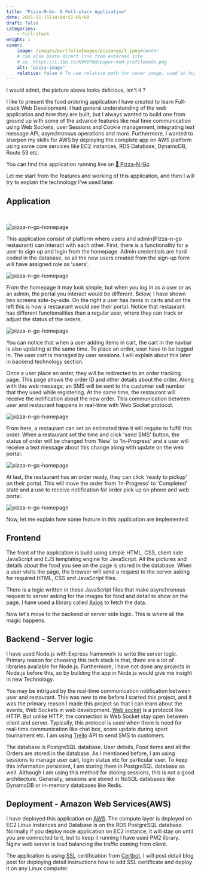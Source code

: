 ```yaml
---
title: "Pizza-N-Go: A Full-stack Application"
date: 2021-11-15T14:04:51-05:00
draft: false
categories: 
    - Full-stack
weight: 1
cover:
    image: /images/portfolioImages/pizzango/1.jpeg#center
    # can also paste direct link from external site
    # ex. https://i.ibb.co/K0HVPBd/paper-mod-profilemode.png
    alt: "pizza-image"
    relative: false # To use relative path for cover image, used in hugo Page-bundles
---
```


I would admit, the picture above looks delicious, isn't it ? 
 
I like to present the food ordering application I have created to learn Full-stack Web Development. I had general understanding of the web application and how they are built, but I always wanted to build one from ground up with some of the advance features like real time communication using Web Sockets, user Sessions and Cookie management, integrating text message API, asynchronous operations and more. Furthermore, I wanted to sharpen my skills for AWS by deploying the complete app on AWS platform using some core services like EC2 instances, RDS Database, DynamoDB, Route 53 etc.
 
You can find this application running live on [🍕 Pizza-N-Go](https://pizzango.sidpatel.org/)
 
Let me start from the features and working of this application, and then I will try to explain the technology I've used later.
 
## Application
 
&nbsp;
 
![pizza-n-go-homepage](/images/portfolioImages/pizzango/2.png#center)
 
This application consist of platform where users and admin(Pizza-n-go restaurant) can interact with each other. First, there is a functionality for a user to sign up and login from the homepage. Admin credentials are hard coded in the database, so all the new users created from the sign-up form will have assigned role as 'users'.
 
![pizza-n-go-homepage](/images/portfolioImages/pizzango/3.png#center)
 
From the homepage it may look simple, but when you log in as a user or as an admin, the portal you interact would be different. Below, I have shown two screens side-by-side. On the right a user has items in carts and on the left this is how a restaurant would see their portal. Notice that restaurant has different functionalities than a regular user, where they can track or adjust the status of the orders.
 
![pizza-n-go-homepage](/images/portfolioImages/pizzango/6.png#center)
 
You can notice that when a user adding items in cart, the cart in the navbar is also updating at the same time. To place an order, user have to be logged in. The user cart is managed by user sessions. I will explain about this later in backend technology section. 
 
Once a user place an order, they will be redirected to an order tracking page. This page shows the order ID and other details about the order. Along with this web message, an SMS will be sent to the customer cell number that they used while registering. At the same time, the restaurant will receive the notification about the new order. This communication between user and restaurant happens in real-time with Web Socket protocol. 
 
![pizza-n-go-homepage](/images/portfolioImages/pizzango/7.png#center)
 
From here, a restaurant can set an estimated time it will require to fulfill this order.  When a restaurant set the time and click 'send SMS' button, the status of order will be changed from 'New' to 'In-Progress' and a user will receive a text message about this change along with update on the web portal.
 
![pizza-n-go-homepage](/images/portfolioImages/pizzango/8.png#center)
 
At last, the restaurant has an order ready, they can click 'ready to pickup' on their portal. This will move the order from 'In-Progress' to 'Completed' state and a use to receive notification for order pick up on phone and web portal.
 
![pizza-n-go-homepage](/images/portfolioImages/pizzango/9.png#center)
 
Now, let me explain how some feature in this application are implemented. 
 
## Frontend
 
The front of the application is build using simple HTML, CSS, client side JavaScript and EJS templating engine for JavaScript. All the pictures and details about the food you see on the page is stored in the database. When a user visits the page, the browser will send a request to the server asking for required HTML, CSS and JavaScript files. 
 
There is a logic written in these JavaScript files that make asynchronous request to server asking for the images for food and detail to show on the page. I have used a library called [Axios](https://www.npmjs.com/package/axios) to fetch the data. 
 
Now let's move to the backend or server side logic. This is where all the magic happens.
 
## Backend - Server logic
 
I have used Node.js with Express framework to write the server logic. Primary reason for choosing this tech stack is that, there are a lot of libraries available for Node.js. Furthermore, I have not done any projects in Node.js before this, so by building the app in Node.js would give me insight in new Technology. 
 
You may be intrigued by the real-time communication notification between user and restaurant. This was new to me before I started this project, and it was the primary reason I made this project so that I can learn about the events, Web Sockets in web development. [Web socket](https://en.wikipedia.org/wiki/WebSocket) is a protocol like HTTP. But unlike HTTP, the connection in Web Socket stay open between client and server. Typically, this protocol is used when there is need for real-time communication like chat box, score update during sport tournament etc. I am using [Trello](https://trello.com/) API to send SMS to customers.
 
The database is PostgreSQL database. User details, Food items and all the Orders are stored in the database. As I mentioned before, I am using sessions to manage user cart, login status etc for particular user. To keep this information persistent, I am storing them in PostgreSQL database as well. Although I am using this method for storing sessions, this is not a good architecture. Generally, sessions are stored in NoSQL databases like DynamoDB or in-memory databases like Redis. 
 
## Deployment - Amazon Web Services(AWS)
 
I have deployed this application on [AWS](https://aws.amazon.com/). The compute layer is deployed on EC2 Linux instances and Database is on the RDS PostgreSQL database. Normally if you deploy node application on EC2 instance, it will stay on until you are connected to it, but to keep it running I have used PM2 library. Nginx web server is load balancing the traffic coming from client.
 
The application is using [SSL](https://www.cloudflare.com/en-ca/learning/ssl/what-is-an-ssl-certificate/) certification from [Certbot](https://certbot.eff.org/). I will post detail blog post for deploying detail instructions how to add SSL certificate and deploy it on any Linux computer.











